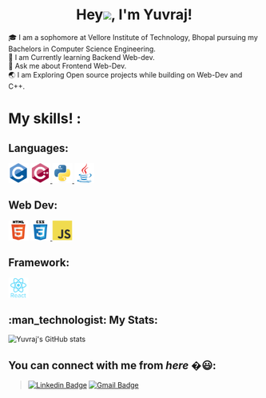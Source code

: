 <h1 align="center">Hey<img src="https://raw.githubusercontent.com/nixin72/nixin72/master/wave.gif" width="45px">, I'm Yuvraj!</h1>

:mortar_board: I am a sophomore at Vellore Institute of Technology, Bhopal pursuing my Bachelors in Computer Science Engineering.           
:telescope: I am Currently learning Backend Web-dev.                                                                       
:thought_balloon: Ask me about Frontend Web-Dev.    
:earth_asia: I am Exploring Open source projects while building on Web-Dev and C++.    

# **My skills!** :

##  **Languages:** 
<a href="https://www.cprogramming.com/" target="_blank"> <img src="https://raw.githubusercontent.com/devicons/devicon/master/icons/c/c-original.svg" alt="c" width="40" height="40"/></a> 
<a href="https://www.w3schools.com/cpp/" target="_blank"> <img src="https://raw.githubusercontent.com/devicons/devicon/master/icons/cplusplus/cplusplus-original.svg" alt="cplusplus" width="40" height="40"/> </a> 
<a href="https://www.python.org" target="_blank"> <img src="https://raw.githubusercontent.com/devicons/devicon/master/icons/python/python-original.svg" alt="python" width="40" height="40"/> </a> 
<a href="https://www.java.com" target="_blank"> <img src="https://raw.githubusercontent.com/devicons/devicon/master/icons/java/java-original.svg" alt="java" width="40" height="40"/> </a><br>

##  **Web Dev:** 
<a href="https://www.w3.org/html/" target="_blank"> <img src="https://raw.githubusercontent.com/devicons/devicon/master/icons/html5/html5-original-wordmark.svg" alt="html5" width="40" height="40"/></a> 
<a href="https://www.w3schools.com/css/" target="_blank"> <img src="https://raw.githubusercontent.com/devicons/devicon/master/icons/css3/css3-original-wordmark.svg" alt="css3" width="40" height="40"/> </a><a href="https://developer.mozilla.org/en-US/docs/Web/JavaScript" target="_blank"> <img src="https://raw.githubusercontent.com/devicons/devicon/master/icons/javascript/javascript-original.svg" alt="javascript" width="40" height="40"/> </a> 

## **Framework:**
<a href="https://reactjs.org/" target="_blank"> <img src="https://raw.githubusercontent.com/devicons/devicon/master/icons/react/react-original-wordmark.svg" alt="react" width="40" height="40"/> </a>
<!-- <a href="https://nodejs.org" target="_blank"> <img src="https://raw.githubusercontent.com/devicons/devicon/master/icons/nodejs/nodejs-original-wordmark.svg" alt="nodejs" width="40" height="40"/></a> <a href="https://expressjs.com" target="_blank"> <img src="https://raw.githubusercontent.com/devicons/devicon/master/icons/express/express-original-wordmark.svg" alt="express" width="40" height="40"/> </a> -->

<!-- ## **Databases:**
<a href="https://MongoDb.com/" target="_blank"> <img src="https://www.vectorlogo.zone/logos/mongodb/mongodb-icon.svg" alt="mongodb" width="40" height="40"/> </a>   -->

<h2 align = "ceter" > :man_technologist: My Stats: </h2>

![Yuvraj's GitHub stats](https://github-readme-stats.vercel.app/api?username=yuvithakur007&show_icons=true&theme=radical)


## You can connect with me from _here_ �:smiley::
>[![Linkedin Badge](https://img.shields.io/badge/-yuvi.singh07-blue?style=flat-square&logo=Linkedin&logoColor=black&link=https://https://https://www.linkedin.com/in/yuvi-singh07/)](https://www.linkedin.com/in/yuvi-singh07/)
[![Gmail Badge](https://img.shields.io/badge/01yuvisingh@gmail.com-c14438?style=flat-square&logo=Gmail&logoColor=black&link=mailto:srivastavaaman237@gmail.com)](mailto:01yuvisingh@gmail.com)



